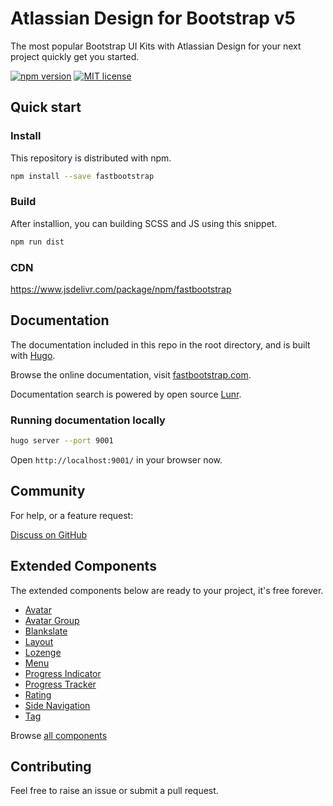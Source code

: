 Atlassian Design for Bootstrap v5
===
The most popular Bootstrap UI Kits with Atlassian Design for your next project quickly get you started.

[![npm version](https://img.shields.io/npm/v/fastbootstrap)](https://www.npmjs.com/package/fastbootstrap)
[![MIT license](https://img.shields.io/github/license/fastbootstrap/atlassian-design-for-bootstrap)](https://github.com/fastbootstrap/atlassian-design-for-bootstrap/blob/master/LICENSE)

## Quick start 

### Install

This repository is distributed with npm. 

```sh
npm install --save fastbootstrap
```

### Build 

After installion, you can building SCSS and JS using this snippet.

```sh
npm run dist
```

### CDN

https://www.jsdelivr.com/package/npm/fastbootstrap

## Documentation

The documentation included in this repo in the root directory, and is built with [Hugo](https://gohugo.io/). 

Browse the online documentation, visit [fastbootstrap.com](https://fastbootstrap.com).

Documentation search is powered by open source [Lunr](https://lunrjs.com/).

### Running documentation locally

```sh
hugo server --port 9001
```

Open `http://localhost:9001/` in your browser now.

## Community

For help, or a feature request:

[Discuss on GitHub](https://github.com/fastbootstrap/atlassian-design-for-bootstrap/discussions)


## Extended Components

The extended components below are ready to your project, it's free forever.

- [Avatar](https://fastbootstrap.com/components/avatar/)
- [Avatar Group](https://fastbootstrap.com/components/avatar-group/)
- [Blankslate](https://fastbootstrap.com/components/blankslate/)
- [Layout](https://fastbootstrap.com/components/layout/)
- [Lozenge](https://fastbootstrap.com/components/lozenge/)
- [Menu](https://fastbootstrap.com/components/menu/)
- [Progress Indicator](https://fastbootstrap.com/components/progress-indicator/)
- [Progress Tracker](https://fastbootstrap.com/components/progress-tracker/)
- [Rating](https://fastbootstrap.com/components/rating/)
- [Side Navigation](https://fastbootstrap.com/components/side-navigation/)
- [Tag](https://fastbootstrap.com/components/tag/)

Browse [all components](https://fastbootstrap.com/components)

## Contributing

Feel free to raise an issue or submit a pull request.
